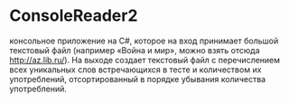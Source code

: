 # ConsoleReader2
консольное приложение на C#, которое на вход принимает большой текстовый файл (например «Война и мир», можно взять отсюда http://az.lib.ru/). На выходе создает текстовый файл с перечислением всех уникальных слов встречающихся в тесте и количеством их употреблений, отсортированный в порядке убывания количества употреблений.
